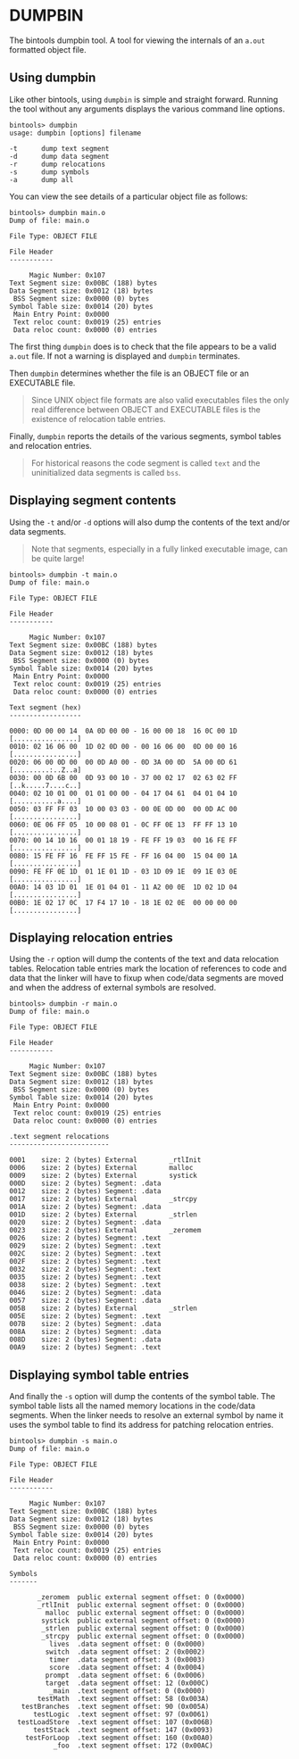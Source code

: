 # DUMPBIN

The bintools dumpbin tool. A tool for viewing the internals of an `a.out`
formatted object file.

## Using dumpbin

Like other bintools, using `dumpbin` is simple and straight forward. Running
the tool without any arguments displays the various command line options.

```
bintools> dumpbin
usage: dumpbin [options] filename

-t      dump text segment
-d      dump data segment
-r      dump relocations
-s      dump symbols
-a      dump all
```

You can view the see details of a particular object file as follows:

```
bintools> dumpbin main.o
Dump of file: main.o

File Type: OBJECT FILE

File Header
-----------

     Magic Number: 0x107
Text Segment size: 0x00BC (188) bytes
Data Segment size: 0x0012 (18) bytes
 BSS Segment size: 0x0000 (0) bytes
Symbol Table size: 0x0014 (20) bytes
 Main Entry Point: 0x0000
 Text reloc count: 0x0019 (25) entries
 Data reloc count: 0x0000 (0) entries
 ```

The first thing `dumpbin` does is to check that the file appears to be a valid
`a.out` file. If not a warning is displayed and `dumpbin` terminates.

Then `dumpbin` determines whether the file is an OBJECT file or
an EXECUTABLE file. 

> Since UNIX object file formats are also valid executables files the only
> real difference between OBJECT and EXECUTABLE files is the existence of 
> relocation table entries.

Finally, `dumpbin` reports the details of the various segments, symbol tables 
and relocation entries. 

> For historical reasons the code segment is called 
> `text` and the uninitialized data segments is called `bss`.

## Displaying segment contents

Using the `-t` and/or `-d` options will also dump the contents of the text and/or
data segments.

> Note that segments, especially in a fully linked executable image, can be 
> quite large!

```
bintools> dumpbin -t main.o
Dump of file: main.o

File Type: OBJECT FILE

File Header
-----------

     Magic Number: 0x107
Text Segment size: 0x00BC (188) bytes
Data Segment size: 0x0012 (18) bytes
 BSS Segment size: 0x0000 (0) bytes
Symbol Table size: 0x0014 (20) bytes
 Main Entry Point: 0x0000
 Text reloc count: 0x0019 (25) entries
 Data reloc count: 0x0000 (0) entries

Text segment (hex)
------------------

0000: 0D 00 00 14  0A 0D 00 00 - 16 00 00 18  16 0C 00 1D [................]
0010: 02 16 06 00  1D 02 0D 00 - 00 16 06 00  0D 00 00 16 [................]
0020: 06 00 0D 00  00 0D A0 00 - 0D 3A 00 0D  5A 00 0D 61 [.........:..Z..a]
0030: 00 0D 6B 00  0D 93 00 10 - 37 00 02 17  02 63 02 FF [..k.....7....c..]
0040: 02 10 01 00  01 01 00 00 - 04 17 04 61  04 01 04 10 [...........a....]
0050: 03 FF FF 03  10 00 03 03 - 00 0E 0D 00  00 0D AC 00 [................]
0060: 0E 06 FF 05  10 00 08 01 - 0C FF 0E 13  FF FF 13 10 [................]
0070: 00 14 10 16  00 01 18 19 - FE FF 19 03  00 16 FE FF [................]
0080: 15 FE FF 16  FE FF 15 FE - FF 16 04 00  15 04 00 1A [................]
0090: FE FF 0E 1D  01 1E 01 1D - 03 1D 09 1E  09 1E 03 0E [................]
00A0: 14 03 1D 01  1E 01 04 01 - 11 A2 00 0E  1D 02 1D 04 [................]
00B0: 1E 02 17 0C  17 F4 17 10 - 18 1E 02 0E  00 00 00 00 [................]

```

## Displaying relocation entries

Using the `-r` option will dump the contents of the text and data relocation
tables. Relocation table entries mark the location of references to code and
data that the linker will have to fixup when code/data segments are moved and
when the address of external symbols are resolved.

```
bintools> dumpbin -r main.o
Dump of file: main.o

File Type: OBJECT FILE

File Header
-----------

     Magic Number: 0x107
Text Segment size: 0x00BC (188) bytes
Data Segment size: 0x0012 (18) bytes
 BSS Segment size: 0x0000 (0) bytes
Symbol Table size: 0x0014 (20) bytes
 Main Entry Point: 0x0000
 Text reloc count: 0x0019 (25) entries
 Data reloc count: 0x0000 (0) entries

.text segment relocations
-------------------------

0001    size: 2 (bytes) External        _rtlInit
0006    size: 2 (bytes) External        malloc
0009    size: 2 (bytes) External        systick
000D    size: 2 (bytes) Segment: .data
0012    size: 2 (bytes) Segment: .data
0017    size: 2 (bytes) External        _strcpy
001A    size: 2 (bytes) Segment: .data
001D    size: 2 (bytes) External        _strlen
0020    size: 2 (bytes) Segment: .data
0023    size: 2 (bytes) External        _zeromem
0026    size: 2 (bytes) Segment: .text
0029    size: 2 (bytes) Segment: .text
002C    size: 2 (bytes) Segment: .text
002F    size: 2 (bytes) Segment: .text
0032    size: 2 (bytes) Segment: .text
0035    size: 2 (bytes) Segment: .text
0038    size: 2 (bytes) Segment: .text
0046    size: 2 (bytes) Segment: .data
0057    size: 2 (bytes) Segment: .data
005B    size: 2 (bytes) External        _strlen
005E    size: 2 (bytes) Segment: .text
007B    size: 2 (bytes) Segment: .data
008A    size: 2 (bytes) Segment: .data
008D    size: 2 (bytes) Segment: .data
00A9    size: 2 (bytes) Segment: .text
```

## Displaying symbol table entries

And finally the `-s` option will dump the contents of the symbol table. The 
symbol table lists all the named memory locations in the code/data segments.
When the linker needs to resolve an external symbol by name it uses the
symbol table to find its address for patching relocation entries.

```
bintools> dumpbin -s main.o
Dump of file: main.o

File Type: OBJECT FILE

File Header
-----------

     Magic Number: 0x107
Text Segment size: 0x00BC (188) bytes
Data Segment size: 0x0012 (18) bytes
 BSS Segment size: 0x0000 (0) bytes
Symbol Table size: 0x0014 (20) bytes
 Main Entry Point: 0x0000
 Text reloc count: 0x0019 (25) entries
 Data reloc count: 0x0000 (0) entries

Symbols
-------

       _zeromem  public external segment offset: 0 (0x0000)
       _rtlInit  public external segment offset: 0 (0x0000)
         malloc  public external segment offset: 0 (0x0000)
        systick  public external segment offset: 0 (0x0000)
        _strlen  public external segment offset: 0 (0x0000)
        _strcpy  public external segment offset: 0 (0x0000)
          lives  .data segment offset: 0 (0x0000)
         switch  .data segment offset: 2 (0x0002)
          timer  .data segment offset: 3 (0x0003)
          score  .data segment offset: 4 (0x0004)
         prompt  .data segment offset: 6 (0x0006)
         target  .data segment offset: 12 (0x000C)
          _main  .text segment offset: 0 (0x0000)
       testMath  .text segment offset: 58 (0x003A)
   testBranches  .text segment offset: 90 (0x005A)
      testLogic  .text segment offset: 97 (0x0061)
  testLoadStore  .text segment offset: 107 (0x006B)
      testStack  .text segment offset: 147 (0x0093)
    testForLoop  .text segment offset: 160 (0x00A0)
           _foo  .text segment offset: 172 (0x00AC)
```
